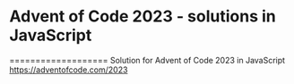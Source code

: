 # Advent of Code 2023 - solutions in JavaScript
===================
Solution for Advent of Code 2023 in JavaScript
https://adventofcode.com/2023
